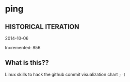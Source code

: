 # ping

## HISTORICAL ITERATION
2014-10-06

Incremented: 856

## What is this?? 
Linux skills to hack the github commit visualization chart `;-)`
